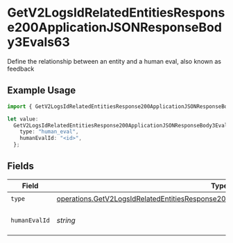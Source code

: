 # GetV2LogsIdRelatedEntitiesResponse200ApplicationJSONResponseBody3Evals63

Define the relationship between an entity and a human eval, also known as feedback

## Example Usage

```typescript
import { GetV2LogsIdRelatedEntitiesResponse200ApplicationJSONResponseBody3Evals63 } from "orq-poc-typescript-multi-env-version/models/operations";

let value:
  GetV2LogsIdRelatedEntitiesResponse200ApplicationJSONResponseBody3Evals63 = {
    type: "human_eval",
    humanEvalId: "<id>",
  };
```

## Fields

| Field                                                                                                                                                                                              | Type                                                                                                                                                                                               | Required                                                                                                                                                                                           | Description                                                                                                                                                                                        |
| -------------------------------------------------------------------------------------------------------------------------------------------------------------------------------------------------- | -------------------------------------------------------------------------------------------------------------------------------------------------------------------------------------------------- | -------------------------------------------------------------------------------------------------------------------------------------------------------------------------------------------------- | -------------------------------------------------------------------------------------------------------------------------------------------------------------------------------------------------- |
| `type`                                                                                                                                                                                             | [operations.GetV2LogsIdRelatedEntitiesResponse200ApplicationJSONResponseBody3Evals63Type](../../models/operations/getv2logsidrelatedentitiesresponse200applicationjsonresponsebody3evals63type.md) | :heavy_check_mark:                                                                                                                                                                                 | N/A                                                                                                                                                                                                |
| `humanEvalId`                                                                                                                                                                                      | *string*                                                                                                                                                                                           | :heavy_check_mark:                                                                                                                                                                                 | The id of the resource                                                                                                                                                                             |
